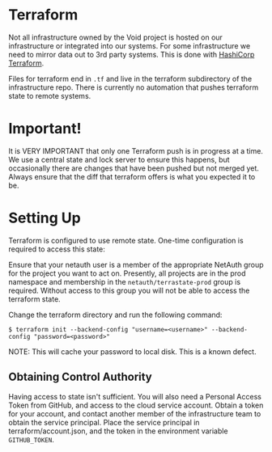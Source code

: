 # Terraform

Not all infrastructure owned by the Void project is hosted on our
infrastructure or integrated into our systems.  For some
infrastructure we need to mirror data out to 3rd party systems.  This
is done with [HashiCorp Terraform](https://terraform.io).

Files for terraform end in `.tf` and live in the terraform
subdirectory of the infrastructure repo.  There is currently no
automation that pushes terraform state to remote systems.

# Important!

It is VERY IMPORTANT that only one Terraform push is in progress at a
time.  We use a central state and lock server to ensure this happens,
but occasionally there are changes that have been pushed but not
merged yet.  Always ensure that the diff that terraform offers is what
you expected it to be.

# Setting Up

Terraform is configured to use remote state.  One-time configuration
is required to access this state:

Ensure that your netauth user is a member of the appropriate NetAuth
group for the project you want to act on.  Presently, all projects are
in the prod namespace and membership in the `netauth/terrastate-prod`
group is required.  Without access to this group you will not be able
to access the terraform state.

Change the terraform directory and run the following command:

```
$ terraform init --backend-config "username=<username>" --backend-config "password=<password>"
```

NOTE: This will cache your password to local disk.  This is a known
defect.

## Obtaining Control Authority

Having access to state isn't sufficient.  You will also need a
Personal Access Token from GitHub, and access to the cloud service
account.  Obtain a token for your account, and contact another member
of the infrastructure team to obtain the service principal.  Place the
service principal in terraform/account.json, and the token in the
environment variable `GITHUB_TOKEN`.
